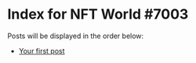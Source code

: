 # Index for NFT World #7003
Posts will be displayed in the order below:

- [Your first post](./001-first.md)

